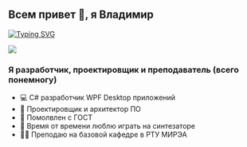 ## Всем привет 👋, я Владимир

[![Typing SVG](https://readme-typing-svg.herokuapp.com?font=Roboto&color=%2354AFFF97&center=true&vCenter=true&lines=C%23+WPF+Desktop+%D1%80%D0%B0%D0%B7%D1%80%D0%B0%D0%B1%D0%BE%D1%82%D1%87%D0%B8%D0%BA;%D0%9F%D1%80%D0%BE%D0%B5%D0%BA%D1%82%D0%B8%D1%80%D0%BE%D0%B2%D1%89%D0%B8%D0%BA+%D0%B8+%D0%B0%D1%80%D1%85%D0%B8%D1%82%D0%B5%D0%BA%D1%82%D0%BE%D1%80+%D0%9F%D0%9E;%D0%A2%D0%B5%D1%85%D0%BD%D0%B8%D1%87%D0%B5%D1%81%D0%BA%D0%B8%D0%B9+%D1%81%D0%BF%D0%B5%D0%B0%D0%BB%D0%B8%D1%81%D1%82)](https://git.io/typing-svg)

![](https://komarev.com/ghpvc/?username=EngSillyname)

### Я разработчик, проектировщик и преподаватель (всего понемногу)

- 💻 C# разработчик WPF Desktop приложений
- 📐 Проектировщик и архитектор ПО
- 📜 Помолвлен с ГОСТ
- 🎹 Время от времени люблю играть на синтезаторе
- 👨‍🏫 Преподаю на базовой кафедре в РТУ МИРЭА
